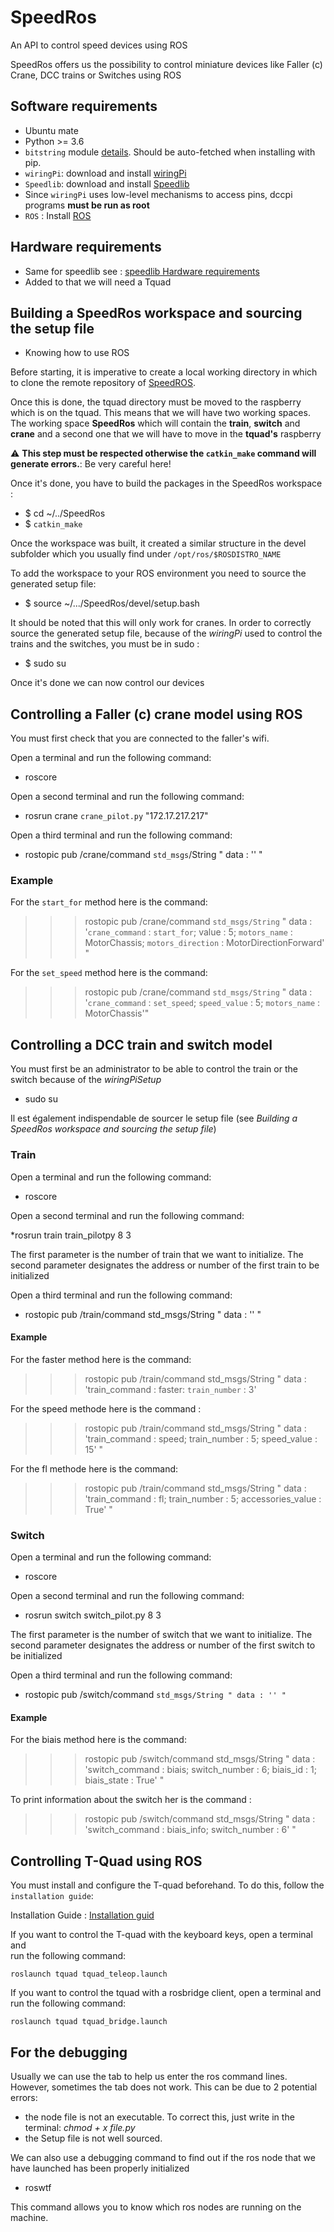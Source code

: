 
# SpeedRos

An API to control speed devices using ROS

SpeedRos offers us the possibility to control miniature devices like Faller (c)
Crane, DCC trains or Switches using ROS

Software requirements
---------------------

* Ubuntu mate
* Python >= 3.6
* `bitstring` module [details](https://pypi.python.org/pypi/bitstring/3.1.3). 
Should be auto-fetched when installing with pip.
* `wiringPi`: download and install [wiringPi](http://wiringpi.com/download-and-install/)
* `Speedlib`: download and install [Speedlib](https://cristal-padrspeed.readthedocs.io/en/latest/documentation.html#installation)
* Since `wiringPi` uses low-level mechanisms to access pins,
dccpi programs **must be run as root**
* `ROS` : Install [ROS](http://wiki.ros.org/ROS/Installation)

Hardware requirements
---------------------

* Same for speedlib see : [speedlib Hardware requirements](https://cristal-padrspeed.readthedocs.io/en/latest/documentation.html#hardware-requirements)
* Added to that we will need a Tquad

Building a SpeedRos workspace and sourcing the setup file
-------------------------------------------------------

* Knowing how to use ROS

Before starting, it is imperative to create a local working directory in which
to clone the remote repository of [SpeedROS](https://github.com/CRIStAL-PADR/SpeedRos).

Once this is done, the tquad directory must be moved to
the raspberry which is on the tquad.
This means that we will have two working spaces. The working space
**SpeedRos** which will contain the **train**, **switch** and
**crane** and a second one that we will have to move in the **tquad's** raspberry

:warning: **This step must be respected otherwise the `catkin_make` command will**
**generate errors.**: Be very careful here!

Once it's done, you have to build the packages in the SpeedRos workspace :

* $ cd ~/../SpeedRos
* $ `catkin_make`

Once the workspace was built, it created a similar structure in the devel
subfolder which you usually find under `/opt/ros/$ROSDISTRO_NAME`

To add the workspace to your ROS environment you need to source the generated
setup file:

* $ source ~/.../SpeedRos/devel/setup.bash

It should be noted that this will only work for cranes. In order to correctly
source the generated setup file, because of the *wiringPi* used to control the
trains and the switches, you must be in sudo :

* $ sudo su

Once it's done we can now control our devices

## Controlling a Faller (c) crane model using ROS

You must first check that you are connected to the faller's wifi.

Open a terminal and run the following command:

* roscore

Open a second terminal and run the following command:

* rosrun crane `crane_pilot.py` "172.17.217.217"

Open a third terminal and run the following command:

* rostopic pub /crane/command `std_msgs`/String " data : '' "

### Example

For the `start_for` method here is the command:
 >>> rostopic pub /crane/command `std_msgs/String` " data :
'`crane_command` : `start_for`; value : 5;
`motors_name` : MotorChassis; `motors_direction` : MotorDirectionForward' "

For the `set_speed` method here is the command:
 >>> rostopic pub /crane/command `std_msgs/String` " data :
'`crane_command` : `set_speed`; `speed_value` : 5; `motors_name` : MotorChassis'"

## Controlling a DCC train and switch model

You must first be an administrator to be able to control the train or
the switch because of the *wiringPiSetup*

* sudo su

Il est également indispendable de sourcer le setup file
(see *Building a SpeedRos workspace and sourcing the setup file*)

### Train

Open a terminal and run the following command:

* roscore

Open a second terminal and run the following command:

*rosrun train train_pilotpy 8 3

The first parameter is the number of train that we want to initialize.
The second parameter designates the address or number of the first train to be initialized

Open a third terminal and run the following command:

* rostopic pub /train/command std_msgs/String " data : '' "

#### Example

For the faster method here is the command:
 >>> rostopic pub /train/command std_msgs/String " data :
'train_command : faster: `train_number` : 3'

For the speed methode here is the command :
 >>> rostopic pub /train/command std_msgs/String " data :
'train_command : speed; train_number : 5; speed_value : 15' "

For the fl methode here is the command:
 >>> rostopic pub /train/command std_msgs/String " data :
'train_command : fl; train_number : 5; accessories_value : True' "

### Switch

 Open a terminal and run the following command:

* roscore

Open a second terminal and run the following command:

* rosrun switch switch_pilot.py 8 3

The first parameter is the number of switch that we want to initialize.
The second parameter designates the address or number of the first switch to be initialized

Open a third terminal and run the following command:

* rostopic pub /switch/command `std_msgs/String " data : '' "`

#### Example

For the biais method here is the command:
 >>> rostopic pub /switch/command std_msgs/String " data :
'switch_command : biais; switch_number : 6; biais_id : 1; biais_state : True' "

To print information about the switch her is the command :

 >>> rostopic pub /switch/command std_msgs/String " data :
'switch_command : biais_info; switch_number : 6' "

## Controlling T-Quad using ROS

You must install and configure the T-quad beforehand. To do this,
follow the `installation guide`:

Installation Guide : [Installation guid](https://github.com/CRIStAL-PADR/SpeedRos/blob/master/src/tquad/Installation_Guide.md)

If you want to control the T-quad with the keyboard keys, open a terminal and  
run the following command:

    roslaunch tquad tquad_teleop.launch

If you want to control the tquad with a rosbridge client,
open a terminal and  run the following command:

    roslaunch tquad tquad_bridge.launch

## For the debugging

Usually we can use the tab to help us enter the ros command lines.
However, sometimes the tab does not work. This can be due to 2 potential errors:

* the node file is not an executable. To correct this, just write in
the terminal: *chmod + x file.py*
* the Setup file is not well sourced.

We can also use a debugging command to find out if the ros node that
we have launched has been properly initialized

* roswtf

This command allows you to know which ros nodes are running on the machine.

